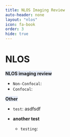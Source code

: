```yaml
---
title: NLOS Imaging Review
auto-header: none
layout: "nlos"
icon: fa-book
order: 3
hide: true
---
```

# NLOS


<span style='background-color: #E5EBF7;'> **NLOS imaging review** </span>

- `Non-Confocal`: 
- `Confocal`: 

<span style='background-color: #E5EBF7;'> **Other** </span>

- `test`: asdfsdf


- **another test** 

  - `testing`: 

